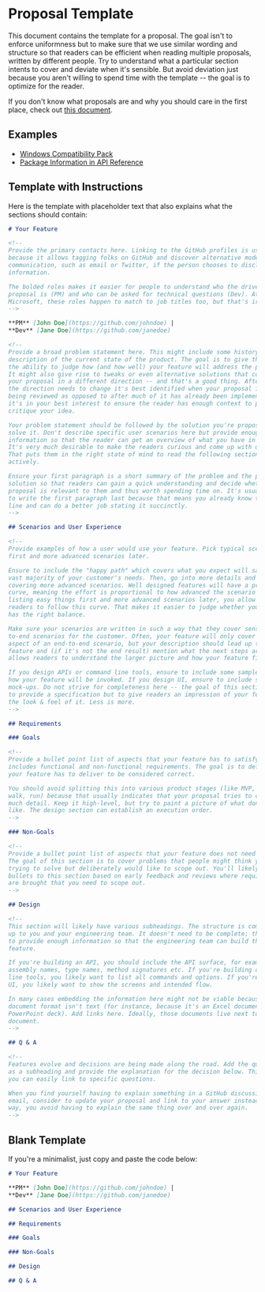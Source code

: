 # Proposal Template

This document contains the template for a proposal. The goal isn't to enforce
uniformness but to make sure that we use similar wording and structure so that
readers can be efficient when reading multiple proposals, written by different
people. Try to understand what a particular section intents to cover and deviate
when it's sensible. But avoid deviation just because you aren't willing to spend
time with the template -- the goal is to optimize for the reader.

If you don't know what proposals are and why you should care in the first place,
check out [this document](proposals.md).

## Examples

* [Windows Compatibility Pack](https://github.com/dotnet/designs/blob/master/accepted/compat-pack/compat-pack.md)
* [Package Information in API Reference](https://github.com/dotnet/designs/blob/master/accepted/package-doc/package-doc.md)

## Template with Instructions

Here is the template with placeholder text that also explains what the sections
should contain:

```Markdown
# Your Feature

<!--
Provide the primary contacts here. Linking to the GitHub profiles is useful
because it allows tagging folks on GitHub and discover alternative modes of
communication, such as email or Twitter, if the person chooses to disclose that
information.

The bolded roles makes it easier for people to understand who the driver of the
proposal is (PM) and who can be asked for technical questions (Dev). At
Microsoft, these roles happen to match to job titles too, but that's irrelevant.
-->

**PM** [John Doe](https://github.com/johndoe) |
**Dev** [Jane Doe](https://github.com/janedoe)

<!--
Provide a broad problem statement here. This might include some history and the
description of the current state of the product. The goal is to give the reader
the ability to judge how (and how well) your feature will address the problem.
It might also give rise to tweaks or even alternative solutions that could move
your proposal in a different direction -- and that's a good thing. After all, if
the direction needs to change it's best identified when your proposal is still
being reviewed as opposed to after much of it has already been implemented. So
it's in your best interest to ensure the reader has enough context to properly
critique your idea.

Your problem statement should be followed by the solution you're proposing to
solve it. Don't describe specific user scenarios here but provide enough
information so that the reader can get an overview of what you have in mind.
It's very much desirable to make the readers curious and come up with questions.
That puts them in the right state of mind to read the following sections
actively.

Ensure your first paragraph is a short summary of the problem and the proposed
solution so that readers can gain a quick understanding and decide whether your
proposal is relevant to them and thus worth spending time on. It's usually best
to write the first paragraph last because that means you already know the punch
line and can do a better job stating it succinctly.
-->

## Scenarios and User Experience

<!--
Provide examples of how a user would use your feature. Pick typical scenarios
first and more advanced scenarios later.

Ensure to include the "happy path" which covers what you expect will satisfy the
vast majority of your customer's needs. Then, go into more details and allow
covering more advanced scenarios. Well designed features will have a progressive
curve, meaning the effort is proportional to how advanced the scenario is. By
listing easy things first and more advanced scenarios later, you allow your
readers to follow this curve. That makes it easier to judge whether your feature
has the right balance.

Make sure your scenarios are written in such a way that they cover sensible end-
to-end scenarios for the customer. Often, your feature will only cover one
aspect of an end-to-end scenario, but your description should lead up to your
feature and (if it's not the end result) mention what the next steps are. This
allows readers to understand the larger picture and how your feature fits in.

If you design APIs or command line tools, ensure to include some sample code on
how your feature will be invoked. If you design UI, ensure to include some
mock-ups. Do not strive for completeness here -- the goal of this section isn't
to provide a specification but to give readers an impression of your feature and
the look & feel of it. Less is more.
-->

## Requirements

### Goals

<!--
Provide a bullet point list of aspects that your feature has to satisfy. This
includes functional and non-functional requirements. The goal is to define what
your feature has to deliver to be considered correct.

You should avoid splitting this into various product stages (like MVP, crawl,
walk, run) because that usually indicates that your proposal tries to cover too
much detail. Keep it high-level, but try to paint a picture of what done looks
like. The design section can establish an execution order.
-->

### Non-Goals

<!--
Provide a bullet point list of aspects that your feature does not need to do.
The goal of this section is to cover problems that people might think you're
trying to solve but deliberately would like to scope out. You'll likely add
bullets to this section based on early feedback and reviews where requirements
are brought that you need to scope out.
-->

## Design

<!--
This section will likely have various subheadings. The structure is completely
up to you and your engineering team. It doesn't need to be complete; the goal is
to provide enough information so that the engineering team can build the
feature.

If you're building an API, you should include the API surface, for example
assembly names, type names, method signatures etc. If you're building command
line tools, you likely want to list all commands and options. If you're building
UI, you likely want to show the screens and intended flow.

In many cases embedding the information here might not be viable because the
document format isn't text (for instance, because it's an Excel document or in a
PowerPoint deck). Add links here. Ideally, those documents live next to this
document.
-->

## Q & A

<!--
Features evolve and decisions are being made along the road. Add the question
as a subheading and provide the explanation for the decision below. This way,
you can easily link to specific questions.

When you find yourself having to explain something in a GitHub discussion or in
email, consider to update your proposal and link to your answer instead. This
way, you avoid having to explain the same thing over and over again.
-->

```

## Blank Template

If you're a minimalist, just copy and paste the code below:

```Markdown
# Your Feature

**PM** [John Doe](https://github.com/johndoe) |
**Dev** [Jane Doe](https://github.com/janedoe)

## Scenarios and User Experience

## Requirements

### Goals

### Non-Goals

## Design

## Q & A
```
